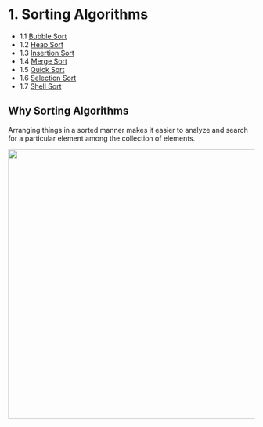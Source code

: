 # 1. Sorting Algorithms
-  1.1 [Bubble Sort](https://github.com/Rana0Ahmed/Data-Structures/tree/main/01-Sorting%20Algorithms/Bubble%20Sort)
-  1.2 [Heap Sort](https://github.com/Rana0Ahmed/Data-Structures/tree/main/01-Sorting%20Algorithms/Heap%20Sort)
-  1.3 [Insertion Sort](https://github.com/Rana0Ahmed/Data-Structures/tree/main/01-Sorting%20Algorithms/Insertion%20Sort)
-  1.4 [Merge Sort](https://github.com/Rana0Ahmed/Data-Structures/tree/main/01-Sorting%20Algorithms/Merge%20Sort)
-  1.5 [Quick Sort](https://github.com/Rana0Ahmed/Data-Structures/tree/main/01-Sorting%20Algorithms/Quick%20Sort)
-  1.6 [Selection Sort](https://github.com/Rana0Ahmed/Data-Structures/tree/main/01-Sorting%20Algorithms/Selection%20Sort)
-  1.7 [Shell Sort](https://github.com/Rana0Ahmed/Data-Structures/tree/main/01-Sorting%20Algorithms/Shell%20Sort)

## Why Sorting Algorithms
 Arranging things in a sorted manner makes it easier to analyze and search for a particular element among the collection of elements.

<img src="https://www.simplilearn.com/ice9/free_resources_article_thumb/Sorting_in_C%2B%2B_Example1.PNG" width="550">
